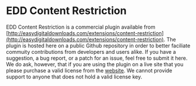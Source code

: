 EDD Content Restriction
=======================

EDD Content Restriction is a commercial plugin available from [http://easydigitaldownloads.com/extensions/content-restriction](http://easydigitaldownloads.com/extensions/content-restriction). The plugin is hosted here on a public Github repository in order to better faciliate commuity contributions from developers and users alike. If you have a suggestion, a bug report, or a patch for an issue, feel free to submit it here. We do ask, however, that if you are using the plugin on a live site that you please purchase a valid license from the [website](http://easydigitaldownloads.com). We cannot provide support to anyone that does not hold a valid license key.
